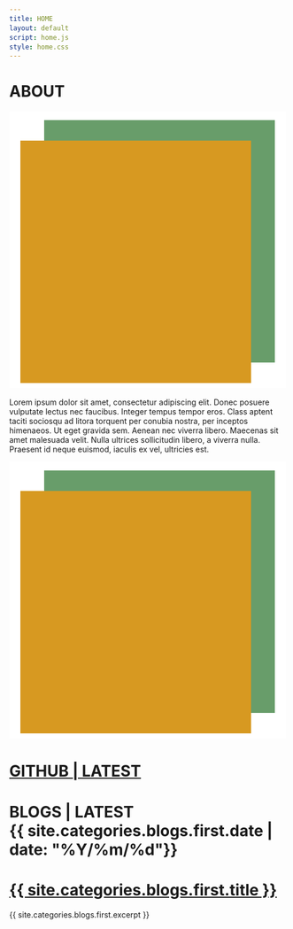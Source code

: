```yaml
---
title: HOME
layout: default
script: home.js
style: home.css
---
```


<main>
    <div id="about">
    <h1> ABOUT </h1>
    <img src="/assets/images/BOOM_Headshot.png" alt="portrait" id="portraitMobile">
    <p>
        Lorem ipsum dolor sit amet, consectetur adipiscing elit. Donec posuere vulputate lectus nec faucibus. 
        Integer tempus tempor eros. Class aptent taciti sociosqu ad litora torquent per conubia nostra, per inceptos himenaeos. 
        Ut eget gravida sem. Aenean nec viverra libero. Maecenas sit amet malesuada velit. Nulla ultrices sollicitudin libero, 
        a viverra nulla. Praesent id neque euismod, iaculis ex vel, ultricies est.
    </p>
    </div>
    <div id="portrait"><img src="/assets/images/BOOM_Headshot.png" alt="portrait"></div>
    <div id="repos">
      <h1><a href="https://www.github.com/q0r3y" target="_blank" class="link"> GITHUB | LATEST </a></h1>
    </div>
    <div id="blogSnip">
    <h1>BLOGS | LATEST
      <div class="postDate">{{ site.categories.blogs.first.date | date: "%Y/%m/%d"}}</div>
      <h1>
        <a href="{{ site.categories.blogs.first.url }}" class="link">{{ site.categories.blogs.first.title }}
        </a>
      </h1>
    </h1>
    <p> {{ site.categories.blogs.first.excerpt  }} </p>
    </div>
    <!-- <div id="projectSnip">
    <h1>PROJECTS | LATEST
      <div class="postDate">{{ site.categories.projects.first.date | date: "%Y/%m/%d"}}</div>
      <h1>
        <a href="{{ site.categories.projects.first.url }}" class="link">{{ site.categories.projects.first.title }}
        </a>
      </h1>
    </h1>
    <p> {{ site.categories.projects.first.excerpt | strip_html | truncatewords: 125 }} </p>
    </div> -->
</main>
